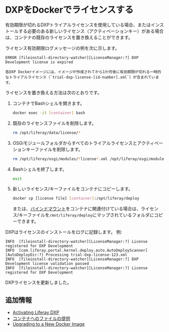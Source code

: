 # DXPをDockerでライセンスする

有効期限が切れるDXPトライアルライセンスを使用している場合、またはインストールする必要のある新しいライセンス（アクティベーションキー）がある場合は、コンテナの既存のライセンスを置き換えることができます。

ライセンス有効期限ログメッセージの例を次に示します。

```
ERROR [fileinstall-directory-watcher][LicenseManager:?] DXP Development license is expired
```

```{note}
各DXP Dockerイメージには、イメージが作成されてから1か月後に有効期限が切れる一時的なトライアルライセンス（`trial-dxp-license-[id-number].xml`）が含まれています。
```

ライセンスを置き換える方法は次のとおりです。

1. コンテナでBashシェルを開きます。

    ```bash
    docker exec -it [container] bash
    ```

1. 既存のライセンスファイルを削除します。

    ```bash
    rm /opt/liferay/data/license/*
    ```

1. OSGiモジュールフォルダからすべてのトライアルライセンスとアクティベーションキーファイルを削除します。

    ```bash
    rm /opt/liferay/osgi/modules/*license*.xml /opt/liferay/osgi/modules/*activation*.xml
    ```

1. Bashシェルを終了します。

    ```bash
    exit
    ```

1. 新しいライセンス/キーファイルをコンテナにコピーします。

    ```bash
    docker cp [license file] [container]:/opt/liferay/deploy
    ```

    または、[バインドマウント](./providing-files-to-the-container.md)をコンテナに関連付けている場合は、ライセンス/キーファイルを`/mnt/liferay/deploy`にマップされているフォルダにコピーできます。

DXPはライセンスのインストールをログに記録します。 例:

```
INFO  [fileinstall-directory-watcher][LicenseManager:?] License registered for DXP Development
INFO  [com.liferay.portal.kernel.deploy.auto.AutoDeployScanner][AutoDeployDir:?] Processing trial-dxp-license-123.xml
INFO  [fileinstall-directory-watcher][LicenseManager:?] DXP Development license validation passed
INFO  [fileinstall-directory-watcher][LicenseManager:?] License registered for DXP Development
```

DXPライセンスを更新しました。

## 追加情報

* [Activating Liferay DXP](../../setting-up-liferay/activating-liferay-dxp.md)
* [コンテナへのファイルの提供](./providing-files-to-the-container.md)
* [Upgrading to a New Docker Image](./upgrading-to-a-new-docker-image.md)
